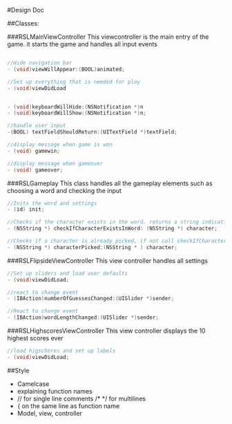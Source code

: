 #Design Doc


##Classes:


###RSLMainViewController
This viewcontroller is the main entry of the game. it starts the game and handles all input events
```objective-c

//Hide navigation bar
- (void)viewWillAppear:(BOOL)animated;

//Set up everything that is needed for play
- (void)viewDidLoad


- (void)keyboardWillHide:(NSNotification *)n
- (void)keyboardWillShow:(NSNotification *)n;

//handle user input
-(BOOL) textFieldShouldReturn:(UITextField *)textField;

//display message when game is won
- (void) gamewin;

//display message when gameover
- (void) gameover;
```


###RSLGameplay
This class handles all the gameplay elements such as choosing a word and checking the input
```Objective-c
//Inits the word and settings
- (id) init;

//Checks if the character exists in the word. returns a string indicating if it does
- (NSString *) checkIfCharacterExistsInWord: (NSString *) character;

//Checks if a character is already picked, if not call checkIfCharacterExistsinword
- (NSString *) characterPicked:(NSString * ) character;
```


###RSLFlipsideViewController
This view controller handles all settings
```objective-c
//Set up sliders and load user defaults
- (void)viewDidLoad;

//react to change event
- (IBAction)numberOfGuessesChanged:(UISlider *)sender;

//React to change event
- (IBAction)wordLengthChanged:(UISlider *)sender; 
```


###RSLHighscoresViewController
This view controller displays the 10 highest scores ever
```objective-c
//load higschores and set up labels
- (void)viewDidLoad;
```

##Style
- Camelcase
- explaining function names
- // for single line comments /* */ for multilines
- { on the same line as function name
- Model, view, controller
